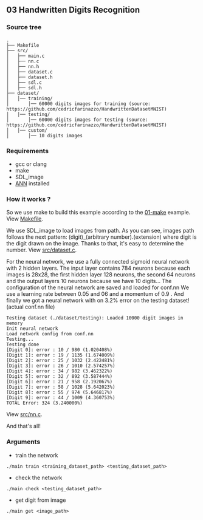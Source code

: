 ## 03 Handwritten Digits Recognition

### Source tree
```
.
├── Makefile
├── src/
│   ├── main.c
│   ├── nn.c
│   ├── nn.h
│   ├── dataset.c
│   ├── dataset.h
│   ├── sdl.c
│   ├── sdl.h
├── dataset/
│   │── training/
│       │── 60000 digits images for training (source: https://github.com/cedricfarinazzo/HandwrittenDatasetMNIST)
│   │── testing/
│       │── 60000 digits images for testing (source: https://github.com/cedricfarinazzo/HandwrittenDatasetMNIST)
│   │── custom/
│       │── 10 digits images

```

### Requirements

- gcc or clang
- make
- SDL\_image
- [ANN](https://gitlab.com/cedricfarinazzo/adaptativeneuralnetwork) installed

### How it works ?

So we use make to build this example according to the [01-make](../01-make) example.
View [Makefile](Makefile).


We use SDL\_image to load images from path.
As you can see, images path follows the next pattern: (digit)\_(arbitrary number).(extension) 
where digit is the digit drawn on the image. Thanks to that, it's easy to determine the number.
View [src/dataset.c](src/dataset.c).


For the neural network, we use a fully connected sigmoid neural network with 2 hidden layers.
The input layer contains 784 neurons because each images is 28x28, the first hidden layer 128 neurons, 
the second 64 neurons and the output layers 10 neurons because we have 10 digits...
The configuration of the neural network are saved and loaded for conf.nn
We use a learning rate between 0.05 and 06 and a momentum of 0.9 .
And finally we got a neural network with on 3.2% error on the testing dataset!
(actual conf.nn file)
```
Testing dataset (./dataset/testing): Loaded 10000 digit images in memory
Init neural network
Load network config from conf.nn
Testing...
Testing done
[Digit 0]: error : 10 / 980 (1.020408%)
[Digit 1]: error : 19 / 1135 (1.674009%)
[Digit 2]: error : 25 / 1032 (2.422481%)
[Digit 3]: error : 26 / 1010 (2.574257%)
[Digit 4]: error : 34 / 982 (3.462322%)
[Digit 5]: error : 32 / 892 (3.587444%)
[Digit 6]: error : 21 / 958 (2.192067%)
[Digit 7]: error : 58 / 1028 (5.642023%)
[Digit 8]: error : 55 / 974 (5.646817%)
[Digit 9]: error : 44 / 1009 (4.360753%)
TOTAL Error: 324 (3.240000%)
```
View [src/nn.c](src/nn.c).

And that's all!

### Arguments

- train the network
```
./main train <training_dataset_path> <testing_dataset_path>
```

- check the network
```
./main check <testing_dataset_path>
```

- get digit from image
```
./main get <image_path>
```

